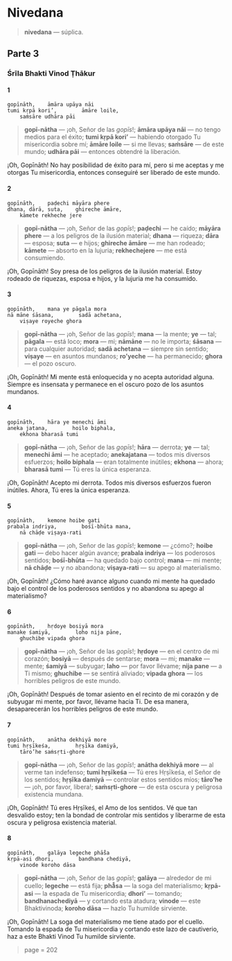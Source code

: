 # Nivedana

> **nivedana** — súplica.

## Parte 3

### Śrīla Bhakti Vinod Ṭhākur

#### 1

    gopīnāth,    āmāra upāya nāi
    tumi kṛpā kori’,        āmāre loile,
        saṁsāre udhāra pāi

> **gopī-nātha** — ¡oh, Señor de las *gopīs*!; **āmāra upāya nāi** — no tengo medios para el éxito; **tumi kṛpā kori’** — habiendo otorgado Tu misericordia sobre mí; **āmāre loile** — si me llevas; **saṁsāre** — de este mundo; **udhāra pāi** — entonces obtendré la liberación.

¡Oh, Gopīnāth! No hay posibilidad de éxito para mí, pero si me aceptas y me otorgas Tu misericordia, entonces conseguiré ser liberado de este mundo.

#### 2

    gopīnāth,    paḍechi māyāra phere
    dhana, dārā, suta,    ghireche āmāre,
        kāmete rekheche jere

> **gopī-nātha** — ¡oh, Señor de las *gopīs*!; **paḍechi** — he caído; **māyāra phere** — a los peligros de la ilusión material; **dhana** — riqueza; **dāra** — esposa; **suta** — e hijos; **ghireche āmāre** — me han rodeado; **kāmete** — absorto en la lujuria; **rekhechejere** — me está consumiendo.

¡Oh, Gopīnāth! Soy presa de los peligros de la ilusión material. Estoy rodeado de riquezas, esposa e hijos, y la lujuria me ha consumido.

#### 3

    gopīnāth,    mana ye pāgala mora
    nā māne śāsana,        sadā achetana,
        viṣaye royeche ghora

> **gopī-nātha** — ¡oh, Señor de las *gopīs*!; **mana** — la mente; **ye** — tal; **pāgala** — está loco; **mora** — mi; **nāmāne** — no le importa; **śāsana** — para cualquier autoridad; **sadā achetana** — siempre sin sentido; **viṣaye** — en asuntos mundanos; **ro’yeche** — ha permanecido; **ghora** — el pozo oscuro.

¡Oh, Gopīnāth! Mi mente está enloquecida y no acepta autoridad alguna. Siempre es insensata y permanece en el oscuro pozo de los asuntos mundanos.

#### 4

    gopīnāth,    hāra ye menechi āmi
    aneka jatana,        hoilo biphala,
        ekhona bharasā tumi

> **gopī-nātha** — ¡oh, Señor de las *gopīs*!; **hāra** — derrota; **ye** — tal; **menechi āmi** — he aceptado; **anekajatana** — todos mis diversos esfuerzos; **hoilo biphala** — eran totalmente inútiles; **ekhona** — ahora; **bharasā tumi** — Tú eres la única esperanza.

¡Oh, Gopīnāth! Acepto mi derrota. Todos mis diversos esfuerzos fueron inútiles. Ahora, Tú eres la única esperanza.

#### 5

    gopīnāth,    kemone hoibe gati
    prabala indriya,        bośī-bhūta mana,
        nā chāḍe viṣaya-rati

> **gopī-nātha** — ¡oh, Señor de las *gopīs*!; **kemone** — ¿cómo?; **hoibe gati** — debo hacer algún avance; **prabala indriya** — los poderosos sentidos; **bośī-bhūta** — ha quedado bajo control; **mana** — mi mente; **nā chāḍe** — y no abandona; **viṣaya-rati** — su apego al materialismo.

¡Oh, Gopīnāth! ¿Cómo haré avance alguno cuando mi mente ha quedado bajo el control de los poderosos sentidos y no abandona su apego al materialismo?

#### 6

    gopīnāth,    hṛdoye bosiyā mora
    manake śamiyā,        loho nija pāne,
        ghuchibe vipada ghora

> **gopī-nātha** — ¡oh, Señor de las *gopīs*!; **hṛdoye** — en el centro de mi corazón; **bosiyā** — después de sentarse; **mora** — mi; **manake** — mente; **śamiyā** — subyugar; **laho** — por favor llévame; **nija pane** — a Ti mismo; **ghuchibe** — se sentirá aliviado; **vipada ghora** — los horribles peligros de este mundo.

¡Oh, Gopīnāth! Después de tomar asiento en el recinto de mi corazón y de subyugar mi mente, por favor, llévame hacia Ti. De esa manera, desaparecerán los horribles peligros de este mundo.

#### 7

    gopīnāth,    anātha dekhiyā more
    tumi hṛṣīkeśa,        hṛṣīka damiyā,
        tāro’he saṁsṛti-ghore

> **gopī-nātha** — ¡oh, Señor de las *gopīs*!; **anātha dekhiyā more** — al verme tan indefenso; **tumi hṛṣīkeśa** — Tú eres Hṛṣīkeśa, el Señor de los sentidos; **hṛṣīka damiyā** — controlar estos sentidos míos; **tāro’he** — ¡oh, por favor, libera!; **saṁsṛti-ghore** — de esta oscura y peligrosa existencia mundana.

¡Oh, Gopīnāth! Tú eres Hṛṣīkeś, el Amo de los sentidos. Vé que tan desvalido estoy; ten la bondad de controlar mis sentidos y liberarme de esta oscura y peligrosa existencia material.

#### 8

    gopīnāth,    galāya legeche phā̐sa
    kṛpā-asi dhori,        bandhana chediyā,
        vinode koroho dāsa

> **gopī-nātha** — ¡oh, Señor de las *gopīs*!; **galāya** — alrededor de mi cuello; **legeche** — está fija; **phā̐sa** — la soga del materialismo; **kṛpā-asi** — la espada de Tu misericordia; **dhori’** — tomando; **bandhanachediyā** — y cortando esta atadura; **vinode** — este Bhaktivinoda; **koroho dāsa** — hazlo Tu humilde sirviente.

¡Oh, Gopīnāth! La soga del materialismo me tiene atado por el cuello. Tomando la espada de Tu misericordia y cortando este lazo de cautiverio, haz a este Bhakti Vinod Tu humilde sirviente.


> page = 202
